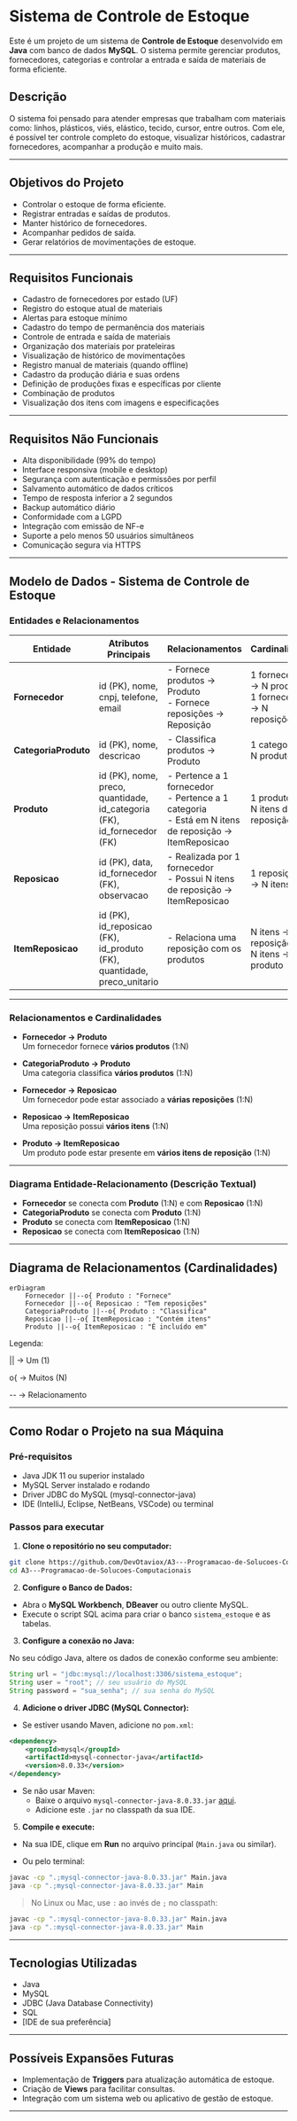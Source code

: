 
#  Sistema de Controle de Estoque

Este é um projeto de um sistema de **Controle de Estoque** desenvolvido em **Java** com banco de dados **MySQL**. O sistema permite gerenciar produtos, fornecedores, categorias e controlar a entrada e saída de materiais de forma eficiente.

##  Descrição

O sistema foi pensado para atender empresas que trabalham com materiais como: linhos, plásticos, viés, elástico, tecido, cursor, entre outros. Com ele, é possível ter controle completo do estoque, visualizar históricos, cadastrar fornecedores, acompanhar a produção e muito mais.

---

##  Objetivos do Projeto

- Controlar o estoque de forma eficiente.
- Registrar entradas e saídas de produtos.
- Manter histórico de fornecedores.
- Acompanhar pedidos de saída.
- Gerar relatórios de movimentações de estoque.

---

## Requisitos Funcionais

-  Cadastro de fornecedores por estado (UF)
-  Registro do estoque atual de materiais
-  Alertas para estoque mínimo
-  Cadastro do tempo de permanência dos materiais
-  Controle de entrada e saída de materiais
-  Organização dos materiais por prateleiras
-  Visualização de histórico de movimentações
-  Registro manual de materiais (quando offline)
-  Cadastro da produção diária e suas ordens
-  Definição de produções fixas e específicas por cliente
-  Combinação de produtos
-  Visualização dos itens com imagens e especificações

---

##  Requisitos Não Funcionais

-  Alta disponibilidade (99% do tempo)
-  Interface responsiva (mobile e desktop)
-  Segurança com autenticação e permissões por perfil
-  Salvamento automático de dados críticos
-  Tempo de resposta inferior a 2 segundos
-  Backup automático diário
-  Conformidade com a LGPD
-  Integração com emissão de NF-e
-  Suporte a pelo menos 50 usuários simultâneos
-  Comunicação segura via HTTPS

---

##  Modelo de Dados - Sistema de Controle de Estoque

###  Entidades e Relacionamentos

| Entidade          | Atributos Principais                                                                                     | Relacionamentos                                                                                                                                                  | Cardinalidade                                    |
|-------------------|-----------------------------------------------------------------------------------------------------------|------------------------------------------------------------------------------------------------------------------------------------------------------------------|-------------------------------------------------|
| **Fornecedor**    | id (PK), nome, cnpj, telefone, email                                                                      | - Fornece produtos → Produto <br> - Fornece reposições → Reposição                                                        | 1 fornecedor → N produtos <br> 1 fornecedor → N reposições |
| **CategoriaProduto** | id (PK), nome, descricao                                                                               | - Classifica produtos → Produto                                                                                           | 1 categoria → N produtos                        |
| **Produto**       | id (PK), nome, preco, quantidade, id_categoria (FK), id_fornecedor (FK)                                   | - Pertence a 1 fornecedor <br> - Pertence a 1 categoria <br> - Está em N itens de reposição → ItemReposicao                | 1 produto → N itens de reposição                |
| **Reposicao**     | id (PK), data, id_fornecedor (FK), observacao                                                              | - Realizada por 1 fornecedor <br> - Possui N itens de reposição → ItemReposicao                                           | 1 reposição → N itens                           |
| **ItemReposicao** | id (PK), id_reposicao (FK), id_produto (FK), quantidade, preco_unitario                                   | - Relaciona uma reposição com os produtos                                                                                 | N itens → 1 reposição <br> N itens → 1 produto  |

---

###  Relacionamentos e Cardinalidades

- **Fornecedor → Produto**  
   Um fornecedor fornece **vários produtos** (1:N)

- **CategoriaProduto → Produto**  
   Uma categoria classifica **vários produtos** (1:N)

- **Fornecedor → Reposicao**  
   Um fornecedor pode estar associado a **várias reposições** (1:N)

- **Reposicao → ItemReposicao**  
   Uma reposição possui **vários itens** (1:N)

- **Produto → ItemReposicao**  
   Um produto pode estar presente em **vários itens de reposição** (1:N)

---

###  Diagrama Entidade-Relacionamento (Descrição Textual)

- **Fornecedor** se conecta com **Produto** (1:N) e com **Reposicao** (1:N)  
- **CategoriaProduto** se conecta com **Produto** (1:N)  
- **Produto** se conecta com **ItemReposicao** (1:N)  
- **Reposicao** se conecta com **ItemReposicao** (1:N)  

---
##  Diagrama de Relacionamentos (Cardinalidades)

```mermaid
erDiagram
    Fornecedor ||--o{ Produto : "Fornece"
    Fornecedor ||--o{ Reposicao : "Tem reposições"
    CategoriaProduto ||--o{ Produto : "Classifica"
    Reposicao ||--o{ ItemReposicao : "Contém itens"
    Produto ||--o{ ItemReposicao : "É incluído em"
```

Legenda:

|| → Um (1)

o{ → Muitos (N)

-- → Relacionamento

---
##  Como Rodar o Projeto na sua Máquina

###  Pré-requisitos

-  Java JDK 11 ou superior instalado
-  MySQL Server instalado e rodando
-  Driver JDBC do MySQL (mysql-connector-java)
-  IDE (IntelliJ, Eclipse, NetBeans, VSCode) ou terminal

###  Passos para executar

1. **Clone o repositório no seu computador:**

```bash
git clone https://github.com/DevOtaviox/A3---Programacao-de-Solucoes-Computacionais.git
cd A3---Programacao-de-Solucoes-Computacionais
```

2. **Configure o Banco de Dados:**

- Abra o **MySQL Workbench**, **DBeaver** ou outro cliente MySQL.
- Execute o script SQL acima para criar o banco `sistema_estoque` e as tabelas.

3. **Configure a conexão no Java:**

No seu código Java, altere os dados de conexão conforme seu ambiente:

```java
String url = "jdbc:mysql://localhost:3306/sistema_estoque";
String user = "root"; // seu usuário do MySQL
String password = "sua_senha"; // sua senha do MySQL
```

4. **Adicione o driver JDBC (MySQL Connector):**

- Se estiver usando Maven, adicione no `pom.xml`:

```xml
<dependency>
    <groupId>mysql</groupId>
    <artifactId>mysql-connector-java</artifactId>
    <version>8.0.33</version>
</dependency>
```

- Se não usar Maven:
  - Baixe o arquivo `mysql-connector-java-8.0.33.jar` [aqui](https://dev.mysql.com/downloads/connector/j/).
  - Adicione este `.jar` no classpath da sua IDE.

5. **Compile e execute:**

- Na sua IDE, clique em **Run** no arquivo principal (`Main.java` ou similar).

- Ou pelo terminal:

```bash
javac -cp ".;mysql-connector-java-8.0.33.jar" Main.java
java -cp ".;mysql-connector-java-8.0.33.jar" Main
```

>  No Linux ou Mac, use `:` ao invés de `;` no classpath:
```bash
javac -cp ".:mysql-connector-java-8.0.33.jar" Main.java
java -cp ".:mysql-connector-java-8.0.33.jar" Main
```

---

##  Tecnologias Utilizadas

- Java
- MySQL
- JDBC (Java Database Connectivity)
- SQL
- [IDE de sua preferência]

---

##  Possíveis Expansões Futuras

- Implementação de **Triggers** para atualização automática de estoque.
- Criação de **Views** para facilitar consultas.
- Integração com um sistema web ou aplicativo de gestão de estoque.

---
